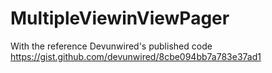 MultipleViewinViewPager
=======================

With the reference Devunwired's published code https://gist.github.com/devunwired/8cbe094bb7a783e37ad1
